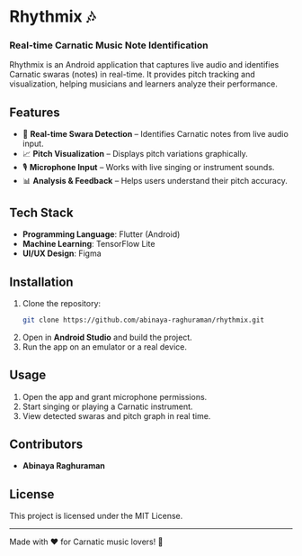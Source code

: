 # Rhythmix 🎶
### Real-time Carnatic Music Note Identification

Rhythmix is an Android application that captures live audio and identifies Carnatic swaras (notes) in real-time. It provides pitch tracking and visualization, helping musicians and learners analyze their performance.

## Features
- 🎵 **Real-time Swara Detection** – Identifies Carnatic notes from live audio input.
- 📈 **Pitch Visualization** – Displays pitch variations graphically.
- 🎙️ **Microphone Input** – Works with live singing or instrument sounds.
- 📊 **Analysis & Feedback** – Helps users understand their pitch accuracy.

## Tech Stack
- **Programming Language**: Flutter (Android)
- **Machine Learning**: TensorFlow Lite
- **UI/UX Design**: Figma

## Installation
1. Clone the repository:
   ```bash
   git clone https://github.com/abinaya-raghuraman/rhythmix.git
   ```
2. Open in **Android Studio** and build the project.
3. Run the app on an emulator or a real device.

## Usage
1. Open the app and grant microphone permissions.
2. Start singing or playing a Carnatic instrument.
3. View detected swaras and pitch graph in real time.

## Contributors
- **Abinaya Raghuraman**

## License
This project is licensed under the MIT License.

---
Made with ❤️ for Carnatic music lovers! 🎼 